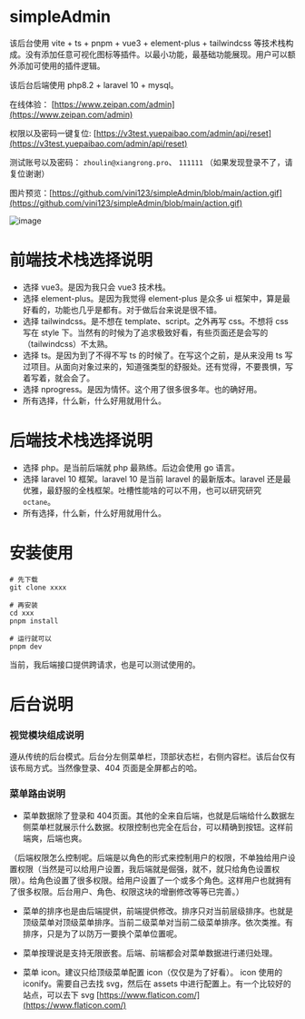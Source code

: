 # simpleAdmin

该后台使用 vite + ts + pnpm + vue3 + element-plus + tailwindcss 等技术栈构成。没有添加任意可视化图标等插件。以最小功能，最基础功能展现。用户可以额外添加可使用的插件逻辑。

该后台后端使用 php8.2 + laravel 10 + mysql。

在线体验： [https://www.zeipan.com/admin](https://www.zeipan.com/admin)

权限以及密码一键复位: [https://v3test.yuepaibao.com/admin/api/reset](https://v3test.yuepaibao.com/admin/api/reset)

测试账号以及密码： `zhoulin@xiangrong.pro`、   `111111` （如果发现登录不了，请复位谢谢）

图片预览：[https://github.com/vini123/simpleAdmin/blob/main/action.gif](https://github.com/vini123/simpleAdmin/blob/main/action.gif)

![image](action.gif)

# 前端技术栈选择说明

- 选择 vue3。是因为我只会 vue3 技术栈。
- 选择 element-plus。是因为我觉得 element-plus 是众多 ui 框架中，算是最好看的，功能也几乎是都有。对于做后台来说是很不错。
- 选择 tailwindcss。是不想在 template、script。之外再写 css。不想将 css 写在 style 下。当然有的时候为了追求极致好看，有些页面还是会写的（tailwindcss）不太熟。
- 选择 ts。是因为到了不得不写 ts 的时候了。在写这个之前，是从来没用 ts 写过项目。从面向对象过来的，知道强类型的舒服处。还有觉得，不要畏惧，写着写着，就会会了。
- 选择 nprogress。是因为情怀。这个用了很多很多年。也的确好用。
- 所有选择，什么新，什么好用就用什么。
# 后端技术栈选择说明

- 选择 php。是当前后端就 php 最熟练。后边会使用 go 语言。
- 选择 laravel 10 框架。laravel 10 是当前 laravel 的最新版本。laravel 还是最优雅，最舒服的全栈框架。吐槽性能啥的可以不用，也可以研究研究 `octane`。
- 所有选择，什么新，什么好用就用什么。

# 安装使用

```
# 先下载
git clone xxxx

# 再安装
cd xxx
pnpm install

# 运行就可以
pnpm dev
```

当前，我后端接口提供跨请求，也是可以测试使用的。

# 后台说明

### 视觉模块组成说明

遵从传统的后台模式。后台分左侧菜单栏，顶部状态栏，右侧内容栏。该后台仅有该布局方式。当然像登录、404 页面是全屏都占的哈。

### 菜单路由说明

- 菜单数据除了登录和 404页面。其他的全来自后端，也就是后端给什么数据左侧菜单栏就展示什么数据。权限控制也完全在后台，可以精确到按钮。这样前端爽，后端也爽。

（后端权限怎么控制呢。后端是以角色的形式来控制用户的权限，不单独给用户设置权限（当然是可以给用户设置，我后端就是倔强，就不，就只给角色设置权限）。给角色设置了很多权限。给用户设置了一个或多个角色。这样用户也就拥有了很多权限。后台用户、角色、权限这块的增删修改等等已完善。）

- 菜单的排序也是由后端提供，前端提供修改。排序只对当前层级排序。也就是顶级菜单对顶级菜单排序。当前二级菜单对当前二级菜单排序。依次类推。有排序，只是为了以防万一要换个菜单位置呢。

- 菜单按理说是支持无限嵌套。后端、前端都会对菜单数据进行递归处理。

- 菜单 icon。建议只给顶级菜单配置 icon（仅仅是为了好看）。 icon 使用的 iconify。需要自己去找 svg，然后在 assets 中进行配置上。有一个比较好的站点，可以去下 svg [https://www.flaticon.com/](https://www.flaticon.com/)
